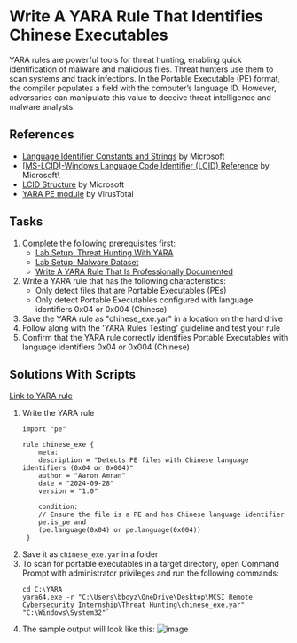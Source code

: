 # Write A YARA Rule That Identifies Chinese Executables
YARA rules are powerful tools for threat hunting, enabling quick identification of malware and malicious files. Threat hunters use them to scan systems and track infections. In the Portable Executable (PE) format, the compiler populates a field with the computer’s language ID. However, adversaries can manipulate this value to deceive threat intelligence and malware analysts.

## References
- [Language Identifier Constants and Strings](https://docs.microsoft.com/en-us/windows/desktop/intl/language-identifier-constants-and-strings) by Microsoft
- [[MS-LCID]-Windows Language Code Identifier (LCID) Reference](https://docs.microsoft.com/en-us/openspecs/windows_protocols/ms-lcid/70feba9f-294e-491e-b6eb-56532684c37f) by Microsoft\
- [LCID Structure](https://docs.microsoft.com/en-us/openspecs/windows_protocols/ms-lcid/63d3d639-7fd2-4afb-abbe-0d5b5551eef8#Appendix_A_Target_8) by Microsoft
- [YARA PE module](https://yara.readthedocs.io/en/stable/modules/pe.html#c.language) by VirusTotal

## Tasks
1. Complete the following prerequisites first:
   - [Lab Setup: Threat Hunting With YARA](https://github.com/aaronamran/MCSI-Remote-Cybersecurity-Internship/blob/main/Threat%20Hunting/threat-hunting-yara.md)
   - [Lab Setup: Malware Dataset](https://github.com/aaronamran/MCSI-Remote-Cybersecurity-Internship/blob/main/Threat%20Hunting/malware-dataset.md)
   - [Write A YARA Rule That Is Professionally Documented](https://github.com/aaronamran/MCSI-Remote-Cybersecurity-Internship/blob/main/Threat%20Hunting/pro-documented-yara-rule.md)
2. Write a YARA rule that has the following characteristics:
   - Only detect files that are Portable Executables (PEs)
   - Only detect Portable Executables configured with language identifiers 0x04 or 0x004 (Chinese)
3. Save the YARA rule as "chinese_exe.yar" in a location on the hard drive
4. Follow along with the 'YARA Rules Testing' guideline and test your rule
5. Confirm that the YARA rule correctly identifies Portable Executables with language identifiers 0x04 or 0x004 (Chinese)

## Solutions With Scripts
[Link to YARA rule](https://github.com/aaronamran/MCSI-Remote-Cybersecurity-Internship/blob/main/Threat%20Hunting/YARA%20rules/chinese_exe.yar)
1. Write the YARA rule
   ```
   import "pe"
   
   rule chinese_exe {
       meta:
	   description = "Detects PE files with Chinese language identifiers (0x04 or 0x004)"
	   author = "Aaron Amran"
	   date = "2024-09-28"
	   version = "1.0"

       condition:
	   // Ensure the file is a PE and has Chinese language identifier
	   pe.is_pe and
	   (pe.language(0x04) or pe.language(0x004))
    }
    ```
2. Save it as `chinese_exe.yar` in a folder
3. To scan for portable executables in a target directory, open Command Prompt with administrator privileges and run the following commands:
   ```
   cd C:\YARA
   yara64.exe -r "C:\Users\bboyz\OneDrive\Desktop\MCSI Remote Cybersecurity Internship\Threat Hunting\chinese_exe.yar" 
   "C:\Windows\System32"`
   ```
4. The sample output will look like this:
![image](https://github.com/user-attachments/assets/ed367cae-6649-4d69-b688-7c61c630c00e)

